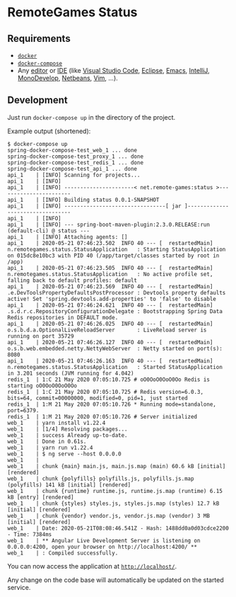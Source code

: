# RemoteGames Status

## Requirements

 - [`docker`](https://www.docker.com/)
 - [`docker-compose`](https://docs.docker.com/compose/)
 - Any [editor](https://en.wikipedia.org/wiki/Source-code_editor) or
   [IDE](https://en.wikipedia.org/wiki/Integrated_development_environment)
   (like [Visual Studio Code][code], [Eclipse][eclipse], [Emacs][emacs],
   [IntelliJ][IntelliJ], [MonoDevelop][MonoDevelop], [Netbeans][Netbeans],
   [Vim][vim], …).

## Development

Just run `docker-compose up` in the directory of the project.

Example output (shortened):

```
$ docker-compose up
spring-docker-compose-test_web_1 ... done
spring-docker-compose-test_proxy_1 ... done
spring-docker-compose-test_redis_1 ... done
spring-docker-compose-test_api_1 ... done
api_1    | [INFO] Scanning for projects...
api_1    | [INFO]
api_1    | [INFO] ----------------------< net.remote-games:status >-----------------------
api_1    | [INFO] Building status 0.0.1-SNAPSHOT
api_1    | [INFO] --------------------------------[ jar ]---------------------------------
api_1    | [INFO]
api_1    | [INFO] --- spring-boot-maven-plugin:2.3.0.RELEASE:run (default-cli) @ status ---
api_1    | [INFO] Attaching agents: []
api_1    | 2020-05-21 07:46:23.502  INFO 40 --- [  restartedMain] n.remotegames.status.StatusApplication   : Starting StatusApplication on 015dc8e10bc3 with PID 40 (/app/target/classes started by root in /app)
api_1    | 2020-05-21 07:46:23.505  INFO 40 --- [  restartedMain] n.remotegames.status.StatusApplication   : No active profile set, falling back to default profiles: default
api_1    | 2020-05-21 07:46:23.569  INFO 40 --- [  restartedMain] .e.DevToolsPropertyDefaultsPostProcessor : Devtools property defaults active! Set 'spring.devtools.add-properties' to 'false' to disable
api_1    | 2020-05-21 07:46:24.621  INFO 40 --- [  restartedMain] .s.d.r.c.RepositoryConfigurationDelegate : Bootstrapping Spring Data Redis repositories in DEFAULT mode.
api_1    | 2020-05-21 07:46:26.025  INFO 40 --- [  restartedMain] o.s.b.d.a.OptionalLiveReloadServer       : LiveReload server is running on port 35729
api_1    | 2020-05-21 07:46:26.127  INFO 40 --- [  restartedMain] o.s.b.web.embedded.netty.NettyWebServer  : Netty started on port(s): 8080
api_1    | 2020-05-21 07:46:26.163  INFO 40 --- [  restartedMain] n.remotegames.status.StatusApplication   : Started StatusApplication in 3.201 seconds (JVM running for 4.042)
redis_1  | 1:C 21 May 2020 07:05:10.725 # oO0OoO0OoO0Oo Redis is starting oO0OoO0OoO0Oo
redis_1  | 1:C 21 May 2020 07:05:10.725 # Redis version=6.0.3, bits=64, commit=00000000, modified=0, pid=1, just started
redis_1  | 1:M 21 May 2020 07:05:10.726 * Running mode=standalone, port=6379.
redis_1  | 1:M 21 May 2020 07:05:10.726 # Server initialized
web_1    | yarn install v1.22.4
web_1    | [1/4] Resolving packages...
web_1    | success Already up-to-date.
web_1    | Done in 0.61s.
web_1    | yarn run v1.22.4
web_1    | $ ng serve --host 0.0.0.0
web_1    |
web_1    | chunk {main} main.js, main.js.map (main) 60.6 kB [initial] [rendered]
web_1    | chunk {polyfills} polyfills.js, polyfills.js.map (polyfills) 141 kB [initial] [rendered]
web_1    | chunk {runtime} runtime.js, runtime.js.map (runtime) 6.15 kB [entry] [rendered]
web_1    | chunk {styles} styles.js, styles.js.map (styles) 12.7 kB [initial] [rendered]
web_1    | chunk {vendor} vendor.js, vendor.js.map (vendor) 3 MB [initial] [rendered]
web_1    | Date: 2020-05-21T08:08:46.541Z - Hash: 1488dd0a0d03cdce2200 - Time: 7384ms
web_1    | ** Angular Live Development Server is listening on 0.0.0.0:4200, open your browser on http://localhost:4200/ **
web_1    | : Compiled successfully.
```

You can now access the application at [`http://localhost/`](http://localhost/).

Any change on the code base will automatically be updated on the started service.


[code]: https://code.visualstudio.com/
[eclipse]: http://www.eclipse.org/
[emacs]: https://www.gnu.org/software/emacs/
[IntelliJ]: https://www.jetbrains.com/de-de/idea/
[MonoDevelop]: https://www.monodevelop.com/
[Netbeans]: https://netbeans.org/
[vim]: https://www.vim.org/
